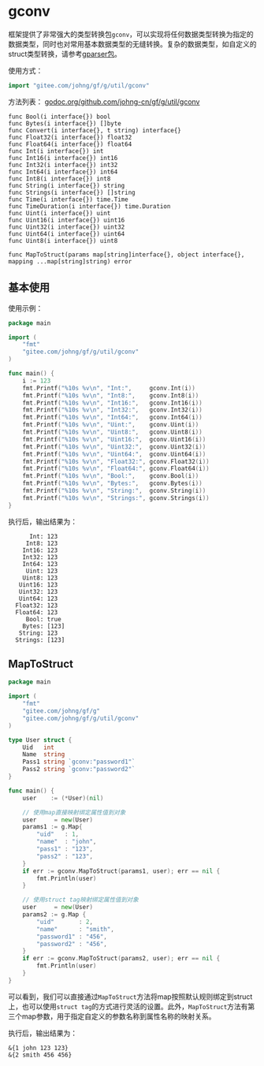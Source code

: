 # gconv

框架提供了非常强大的类型转换包```gconv```，可以实现将任何数据类型转换为指定的数据类型，同时也对常用基本数据类型的无缝转换。复杂的数据类型，如自定义的struct类型转换，请参考[gparser包](encoding/gparser/index.md)。

使用方式：
```go
import "gitee.com/johng/gf/g/util/gconv"
```

方法列表： [godoc.org/github.com/johng-cn/gf/g/util/gconv](https://godoc.org/github.com/johng-cn/gf/g/util/gconv)
```
func Bool(i interface{}) bool
func Bytes(i interface{}) []byte
func Convert(i interface{}, t string) interface{}
func Float32(i interface{}) float32
func Float64(i interface{}) float64
func Int(i interface{}) int
func Int16(i interface{}) int16
func Int32(i interface{}) int32
func Int64(i interface{}) int64
func Int8(i interface{}) int8
func String(i interface{}) string
func Strings(i interface{}) []string
func Time(i interface{}) time.Time
func TimeDuration(i interface{}) time.Duration
func Uint(i interface{}) uint
func Uint16(i interface{}) uint16
func Uint32(i interface{}) uint32
func Uint64(i interface{}) uint64
func Uint8(i interface{}) uint8

func MapToStruct(params map[string]interface{}, object interface{}, mapping ...map[string]string) error
```
## 基本使用

使用示例：

```go
package main

import (
    "fmt"
    "gitee.com/johng/gf/g/util/gconv"
)

func main() {
    i := 123
    fmt.Printf("%10s %v\n", "Int:",     gconv.Int(i))
    fmt.Printf("%10s %v\n", "Int8:",    gconv.Int8(i))
    fmt.Printf("%10s %v\n", "Int16:",   gconv.Int16(i))
    fmt.Printf("%10s %v\n", "Int32:",   gconv.Int32(i))
    fmt.Printf("%10s %v\n", "Int64:",   gconv.Int64(i))
    fmt.Printf("%10s %v\n", "Uint:",    gconv.Uint(i))
    fmt.Printf("%10s %v\n", "Uint8:",   gconv.Uint8(i))
    fmt.Printf("%10s %v\n", "Uint16:",  gconv.Uint16(i))
    fmt.Printf("%10s %v\n", "Uint32:",  gconv.Uint32(i))
    fmt.Printf("%10s %v\n", "Uint64:",  gconv.Uint64(i))
    fmt.Printf("%10s %v\n", "Float32:", gconv.Float32(i))
    fmt.Printf("%10s %v\n", "Float64:", gconv.Float64(i))
    fmt.Printf("%10s %v\n", "Bool:",    gconv.Bool(i))
    fmt.Printf("%10s %v\n", "Bytes:",   gconv.Bytes(i))
    fmt.Printf("%10s %v\n", "String:",  gconv.String(i))
    fmt.Printf("%10s %v\n", "Strings:", gconv.Strings(i))
}
```
执行后，输出结果为：
```
      Int: 123
     Int8: 123
    Int16: 123
    Int32: 123
    Int64: 123
     Uint: 123
    Uint8: 123
   Uint16: 123
   Uint32: 123
   Uint64: 123
  Float32: 123
  Float64: 123
     Bool: true
    Bytes: [123]
   String: 123
  Strings: [123]
```

## MapToStruct

```go
package main

import (
    "fmt"
    "gitee.com/johng/gf/g"
    "gitee.com/johng/gf/g/util/gconv"
)

type User struct {
    Uid   int
    Name  string
    Pass1 string `gconv:"password1"`
    Pass2 string `gconv:"password2"`
}

func main() {
    user    := (*User)(nil)

    // 使用map直接映射绑定属性值到对象
    user     = new(User)
    params1 := g.Map{
        "uid"   : 1,
        "name"  : "john",
        "pass1" : "123",
        "pass2" : "123",
    }
    if err := gconv.MapToStruct(params1, user); err == nil {
        fmt.Println(user)
    }

    // 使用struct tag映射绑定属性值到对象
    user     = new(User)
    params2 := g.Map {
        "uid"       : 2,
        "name"      : "smith",
        "password1" : "456",
        "password2" : "456",
    }
    if err := gconv.MapToStruct(params2, user); err == nil {
        fmt.Println(user)
    }
}
```
可以看到，我们可以直接通过```MapToStruct```方法将map按照默认规则绑定到struct上，也可以使用```struct tag```的方式进行灵活的设置。此外，```MapToStruct```方法有第三个map参数，用于指定自定义的参数名称到属性名称的映射关系。

执行后，输出结果为：
```shell
&{1 john 123 123}
&{2 smith 456 456}
```

